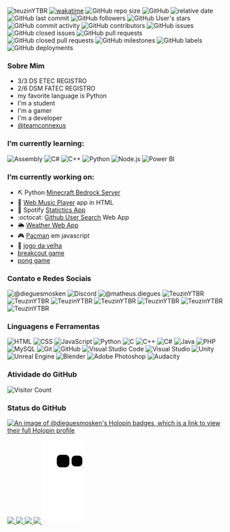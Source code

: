 ![teuzinYTBR](https://img.shields.io/badge/Teuzinytbr-TeuzinYTBR-purple) 
[![wakatime](https://wakatime.com/badge/user/31c8cd4b-9191-483c-b3b6-c1c3a6f23a70.svg?style=flat)](https://wakatime.com/@31c8cd4b-9191-483c-b3b6-c1c3a6f23a70)
![GitHub repo size](https://img.shields.io/github/repo-size/dieguesmosken/dieguesmosken.github.io?label=Portfolio%20File%20Size&logo=Tamanho%20do%20Portfolio) 
![GitHub](https://img.shields.io/github/license/dieguesmosken/hippotec-1) ![relative date]( https://img.shields.io/date/1029426600?label=I%20was%20born)
![GitHub last commit](https://img.shields.io/github/last-commit/dieguesmosken/dieguesmosken.github.io?label=Last%20Commit)
![GitHub followers](https://img.shields.io/github/followers/dieguesmosken?label=Followers&logo=Followers)
![GitHub User's stars](https://img.shields.io/github/stars/dieguesmosken)
![GitHub commit activity](https://img.shields.io/github/commit-activity/m/dieguesmosken/dieguesmosken.github.io?label=Commit%20Activity&logo=Commit%20Activity)
![GitHub contributors](https://img.shields.io/github/contributors/dieguesmosken/dieguesmosken.github.io?label=Contributors&logo=Contributors)
![GitHub issues](https://img.shields.io/github/issues/dieguesmosken/dieguesmosken.github.io?label=Issues&logo=Issues)
![GitHub closed issues](https://img.shields.io/github/issues-closed/dieguesmosken/dieguesmosken.github.io?label=Closed%20Issues&logo=Closed%20Issues)
![GitHub pull requests](https://img.shields.io/github/issues-pr/dieguesmosken/dieguesmosken.github.io?label=Pull%20Requests&logo=Pull%20Requests)
![GitHub closed pull requests](https://img.shields.io/github/issues-pr-closed/dieguesmosken/dieguesmosken.github.io?label=Closed%20Pull%20Requests&logo=Closed%20Pull%20Requests)
![GitHub milestones](https://img.shields.io/github/milestones/all/dieguesmosken/dieguesmosken.github.io?label=Milestones&logo=Milestones)
![GitHub labels](https://img.shields.io/github/labels/dieguesmosken/dieguesmosken.github.io/bug?label=Labels&logo=Labels)
![GitHub deployments](https://img.shields.io/github/deployments/dieguesmosken/dieguesmosken.github.io/github-pages?label=Deployments&logo=Deployments)

### Sobre Mim 
- 3/3 DS ETEC REGISTRO
- 2/6 DSM FATEC REGISTRO
- my favorite language is Python
- I'm a student
- I'm a gamer
- I'm a developer
- [@teamconnexus](https://github.com/TeamConnexus/TeamConnexus)




### I’m currently learning:
![Assembly](https://img.shields.io/badge/-Assembly-black?style=flat-square&logo=AssemblyScript)
![C#](https://img.shields.io/badge/-C%23-black?style=flat-square&logo=c-sharp)
![C++](https://img.shields.io/badge/-C%2B%2B-black?style=flat-square&logo=c%2B%2B)
![Python](https://img.shields.io/badge/-Python-black?style=flat-square&logo=Python)
![Node.js](https://img.shields.io/badge/-Node.js-black?style=flat-square&logo=node.js)
![Power BI]()



### I’m currently working on:
- ⛏️ Python [Minecraft Bedrock Server](https://github.com/dieguesmosken/servidor_bedrock/tree/main-server-bedrock)
- 🎵 [Web Music Player](https://dieguesmosken.github.io/WebAppsHTML/Apps/Reprodutor%20de%20musica/Reprodutor%201/index.html) app in HTML
- 🎹 Spotify [Statictics App](https://dieguesmosken.github.io/WebAppsHTML/Apps/SpotifyAppApi/index.html)
- :octocat: [Github User Search](https://dieguesmosken.github.io/WebAppsHTML/Apps/githubUserSearch/index.html) Web App
- 🌦️ [Weather Web App](https://dieguesmosken.github.io/WebAppsHTML/Apps/weatherApp/index.html)
- 🎮 [Pacman](https://dieguesmosken.github.io/WebAppsHTML/Web_Games/PACMAN-JS/index.html) em javascript
- 🎲 [jogo da velha](https://dieguesmosken.github.io/WebAppsHTML/Web_Games/TicTacToe/index.html)
- [breakcout game](https://dieguesmosken.github.io/WebAppsHTML/Web_Games/Breakout%20Game/index.html)
- [pong game](https://dieguesmosken.github.io/WebAppsHTML/Web_Games/Pong%20Game/index.html)



### Contato e Redes Sociais
![@dieguesmosken](https://img.shields.io/badge/Gmail-dmosken2015%40gmail.com-red?style=flat-square&logo=gmail&logoColor=white)
![Discord](https://img.shields.io/badge/Discord-TeuzinYTBR%235991-purple?style=flat-square&logo=discord&logoColor=white)
![@matheus.diegues](https://img.shields.io/badge/Instagram-@matheus.diegues-g?style=flat-square&logo=instagram&logoColor=white)
![TeuzinYTBR](https://img.shields.io/badge/YouTube-TeuzinYTBR-red?style=flat-square&logo=youtube&logoColor=white)
![TeuzinYTBR](https://img.shields.io/badge/Twitch-TeuzinYTBR-purple?style=flat-square&logo=twitch&logoColor=white)
![TeuzinYTBR](https://img.shields.io/badge/Whatsapp-(13)997121709-green?style=flat-square&logo=whatsapp&logoColor=white)
![TeuzinYTBR](https://img.shields.io/badge/Telegram-@dieguesmosken-blue?style=flat-square&logo=telegram&logoColor=white)
![TeuzinYTBR](https://img.shields.io/badge/Dev.to-dieguesmosken-black?style=flat-square&logo=dev.to&logoColor=white)
![TeuzinYTBR](https://img.shields.io/badge/Reddit-dieguesmosken-orange?style=flat-square&logo=reddit&logoColor=white)
![TeuzinYTBR](https://img.shields.io/badge/Steam-matheusmosken42-yellow?style=flat-square&logo=steam&logoColor=white)



### Linguagens e Ferramentas
![HTML](https://img.shields.io/badge/-HTML-black?style=flat-square&logo=html5)
![CSS](https://img.shields.io/badge/-CSS-black?style=flat-square&logo=css3)
![JavaScript](https://img.shields.io/badge/-JavaScript-black?style=flat-square&logo=javascript)
![Python](https://img.shields.io/badge/-Python-black?style=flat-square&logo=Python)
![C](https://img.shields.io/badge/-C-black?style=flat-square&logo=c)
![C++](https://img.shields.io/badge/-C++-black?style=flat-square&logo=c%2b%2b)
![C#](https://img.shields.io/badge/-C%23-black?style=flat-square&logo=c-sharp)
![Java](https://img.shields.io/badge/-Java-black?style=flat-square&logo=java)
![PHP](https://img.shields.io/badge/-PHP-black?style=flat-square&logo=php)
![MySQL](https://img.shields.io/badge/-MySQL-black?style=flat-square&logo=mysql)
![Git](https://img.shields.io/badge/-Git-black?style=flat-square&logo=git)
![GitHub](https://img.shields.io/badge/-GitHub-black?style=flat-square&logo=github)
![Visual Studio Code](https://img.shields.io/badge/-Visual%20Studio%20Code-black?style=flat-square&logo=visual-studio-code&logoColor=007ACC)
![Visual Studio](https://img.shields.io/badge/-Visual%20Studio-black?style=flat-square&logo=visual-studio&logoColor=7C10FF)
![Unity](https://img.shields.io/badge/-Unity-black?style=flat-square&logo=unity)
![Unreal Engine](https://img.shields.io/badge/-Unreal%20Engine-black?style=flat-square&logo=unreal-engine)
![Blender](https://img.shields.io/badge/-Blender-black?style=flat-square&logo=blender)
![Adobe Photoshop](https://img.shields.io/badge/-Adobe%20Photoshop-black?style=flat-square&logo=adobe-photoshop)
![Audacity](https://img.shields.io/badge/-Audacity-black?style=flat-square&logo=audacity)

### Atividade do GitHub
![Visitor Count](https://profile-counter.glitch.me/dieguesmosken/count.svg)<br>



### Status do GitHub


<!--
**dieguesmosken/dieguesmosken** is a ✨ _special_ ✨ repository because its `README.md` (this file) appears on your GitHub profile.

Here are some ideas to get you started:

🔭 I’m currently working on my portifolio
- 🌱 I’m currently learning ...
- 👯 I’m looking to collaborate on ...
- 🤔 I’m looking for help with ...
- 💬 Ask me about ...
- 📫 How to reach me: ...
- 😄 Pronouns: ...
- ⚡ Fun fact: ...
-->
[![An image of @dieguesmosken's Holopin badges, which is a link to view their full Holopin profile](https://holopin.me/dieguesmosken)](https://holopin.io/@dieguesmosken)

<div id="githubstat">
    <a href="https://dieguesmosken.github.io" target="_blank" style="text-align: center;">
      <img height="180em" src="https://github-readme-stats.vercel.app/api?username=dieguesmosken&show_icons=true&theme=dark&include_all_commits=true&count_private=true" />
    </a>
    <a href="https://dieguesmosken.github.io" target="_blank" style="text-align: center;">
      <img height="180em" src="https://github-readme-stats.vercel.app/api/top-langs/?username=dieguesmosken&layout=compact&theme=dark&langs_count=10" />
    </a>
    <a href="https://dieguesmosken.github.io" target="_blank" style="text-align: center;">
      <img height="180em" src="https://streak-stats.demolab.com?user=dieguesmosken&theme=dark&border_radius=5&locale=pt_BR&mode=weekly" />
    </a>
    <a href="https://dieguesmosken.github.io" target="_blank" style="text-align: center;">
      <img height="180em" src="https://github-readme-stats.vercel.app/api/wakatime?username=dieguesmosken&theme=dark&layout=compact" />
    </a>
    <img  src="https://github.com/dieguesmosken/dieguesmosken/blob/output/github-contribution-grid-snake.svg" />
</div> 
